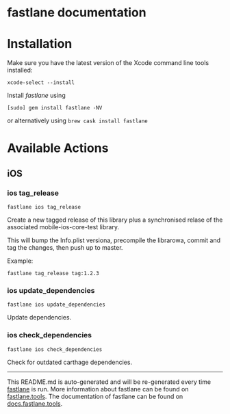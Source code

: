 fastlane documentation
================
# Installation

Make sure you have the latest version of the Xcode command line tools installed:

```
xcode-select --install
```

Install _fastlane_ using
```
[sudo] gem install fastlane -NV
```
or alternatively using `brew cask install fastlane`

# Available Actions
## iOS
### ios tag_release
```
fastlane ios tag_release
```
Create a new tagged release of this library plus a synchronised relase of the associated mobile-ios-core-test library.

This will bump the Info.plist versiona, precompile the librarowa, commit and tag the changes, then push up to master.

Example:

`fastlane tag_release tag:1.2.3`


### ios update_dependencies
```
fastlane ios update_dependencies
```
Update dependencies.
### ios check_dependencies
```
fastlane ios check_dependencies
```
Check for outdated carthage dependencies.

----

This README.md is auto-generated and will be re-generated every time [fastlane](https://fastlane.tools) is run.
More information about fastlane can be found on [fastlane.tools](https://fastlane.tools).
The documentation of fastlane can be found on [docs.fastlane.tools](https://docs.fastlane.tools).
